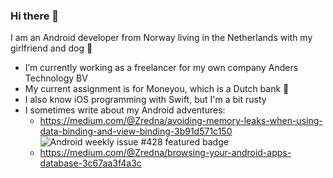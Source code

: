 ### Hi there 👋

I am an Android developer from Norway living in the Netherlands with my girlfriend and dog :dog:

- I’m currently working as a freelancer for my own company Anders Technology BV
- My current assignment is for Moneyou, which is a Dutch bank :bank:
- I also know iOS programming with Swift, but I'm a bit rusty
- I sometimes write about my Android adventures:
  - https://medium.com/@Zredna/avoiding-memory-leaks-when-using-data-binding-and-view-binding-3b91d571c150
  ![Android weekly issue #428 featured badge](https://androidweekly.net/issues/issue-428/badge)
  - https://medium.com/@Zredna/browsing-your-android-apps-database-3c67aa3f4a3c

